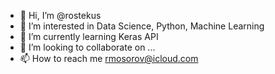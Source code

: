 - 👋 Hi, I’m @rostekus
- 👀 I’m interested in Data Science, Python, Machine Learning
- 🌱 I’m currently learning Keras API
- 💞️ I’m looking to collaborate on ...
- 📫 How to reach me rmosorov@icloud.com

<!---
rostekus/rostekus is a ✨ special ✨ repository because its `README.md` (this file) appears on your GitHub profile.
You can click the Preview link to take a look at your changes.
--->
